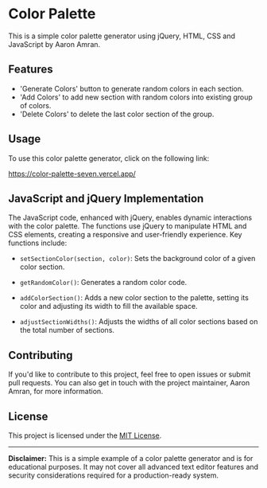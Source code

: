 # Color Palette

This is a simple color palette generator using jQuery, HTML, CSS and JavaScript by Aaron Amran.

## Features

- 'Generate Colors' button to generate random colors in each section.
- 'Add Colors' to add new section with random colors into existing group of colors.
- 'Delete Colors' to delete the last color section of the group.

## Usage

To use this color palette generator, click on the following link:

https://color-palette-seven.vercel.app/

## JavaScript and jQuery Implementation

The JavaScript code, enhanced with jQuery, enables dynamic interactions with the color palette. The functions use jQuery to manipulate HTML and CSS elements, creating a responsive and user-friendly experience. Key functions include:

- `setSectionColor(section, color)`: Sets the background color of a given color section.

- `getRandomColor()`: Generates a random color code.

- `addColorSection()`: Adds a new color section to the palette, setting its color and adjusting its width to fill the available space.

- `adjustSectionWidths()`: Adjusts the widths of all color sections based on the total number of sections.

## Contributing

If you'd like to contribute to this project, feel free to open issues or submit pull requests. You can also get in touch with the project maintainer, Aaron Amran, for more information.

## License

This project is licensed under the [MIT License](https://opensource.org/licenses/MIT).

---

**Disclaimer:** This is a simple example of a color palette generator and is for educational purposes. It may not cover all advanced text editor features and security considerations required for a production-ready system.

